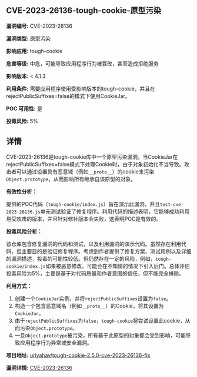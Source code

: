 ## CVE-2023-26136-tough-cookie-原型污染

**漏洞编号:** CVE-2023-26136

**漏洞类型:** 原型污染

**影响应用:** tough-cookie

**危害等级:** 中危，可能导致应用程序行为被篡改，甚至造成拒绝服务

**影响版本:** < 4.1.3

**利用条件:** 需要应用程序使用受影响版本的tough-cookie，并且在rejectPublicSuffixes=false的模式下使用CookieJar。

**POC 可用性:** 是

**投毒风险:** 5%

## 详情

CVE-2023-26136是tough-cookie库中一个原型污染漏洞。当CookieJar在rejectPublicSuffixes=false模式下处理Cookie时，由于对象初始化不当导致。攻击者可以通过设置具有恶意域（例如`__proto__`）的cookie来污染`Object.prototype`，从而影响所有继承自该原型的对象。

**有效性分析：**

提供的POC代码（`tough-cookie/index.js`）旨在演示此漏洞，并且`test-cve-2023-26136.js`单元测试验证了修复程序。利用代码的描述表明，它能够成功利用易受攻击的版本，并且针对修补版本会失败，这表明POC是有效的。

**投毒风险分析：**

该仓库包含修复漏洞的代码和测试，以及利用漏洞的演示代码。虽然存在利用代码，但主要目的是验证修复程序。考虑到作者提供了修复方案、测试用例以及详细的漏洞描述，投毒的可能性较低。但仍然存在一定的风险，例如，`tough-cookie/index.js`如果被恶意修改，可能会在不知情的情况下引入后门。总体评估投毒风险为5%，主要是基于对代码质量和作者意图的信任，但不能完全排除。

**利用方式：**

1.  创建一个`CookieJar`实例，并将`rejectPublicSuffixes`设置为`false`。
2.  构造一个包含恶意域名（例如`__proto__`）的Cookie，将其设置为`CookieJar`。
3.  由于`rejectPublicSuffixes`为`false`，`tough-cookie`将尝试设置此cookie，从而污染`Object.prototype`。
4.  一旦`Object.prototype`被污染，所有基于此原型的对象都会受到影响，可能导致应用程序行为异常或安全漏洞。

**项目地址:** [uriyahav/tough-cookie-2.5.0-cve-2023-26136-fix](https://github.com/uriyahav/tough-cookie-2.5.0-cve-2023-26136-fix)

**漏洞详情:** [CVE-2023-26136](https://nvd.nist.gov/vuln/detail/CVE-2023-26136)